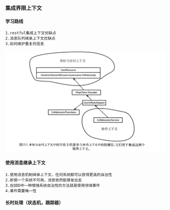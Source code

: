### 集成界限上下文

#### 学习路线

    1.restful集成上下文优缺点
    2.消息队列继承上下文优缺点
    3.如何维护重复的信息

![blockchain](static/img/fangfu.jpg "领域事件图")

#### 使用消息继承上下文

    1.使用消息机制继承上下文，任何系统都可以获得更高的自治性
    2.即使一个系统不可用，消息依然能够发出去
    3.在DDD中一种增强系统自治性的方法就是使用领域事件
    4.事件需要唯一性

#### 长时处理（状态机，跟踪器）